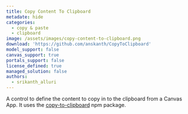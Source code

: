 ```yaml
---
title: Copy Content To Clipboard
metadate: hide
categories:
  - copy & paste
  - clipboard
image: /assets/images/copy-content-to-clipboard.png
download: 'https://github.com/anskanth/CopyToClipboard'
model_support: false
canvas_support: true
portals_support: false
license_defined: true
managed_solution: false
authors:
  - srikanth_alluri
---
```

A control to define the content to copy in to the clipboard from a Canvas App. It uses the <a target="_blank" href="https://www.npmjs.com/package/copy-to-clipboard">copy-to-clipboard</a> npm package.
